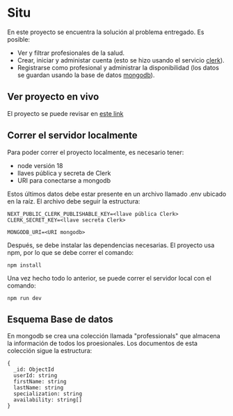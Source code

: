 # Situ

En este proyecto se encuentra la solución al problema entregado. Es posible:

* Ver y filtrar profesionales de la salud.
* Crear, iniciar y administar cuenta (esto se hizo usando el servicio [clerk](https://clerk.com/)).
* Registrarse como profesional y administrar la disponibilidad (los datos se guardan usando la base de datos [mongodb](https://www.mongodb.com/)).

## Ver proyecto en vivo
El proyecto se puede revisar en [este link](https://situ-assignment-zasc.vercel.app/)

## Correr el servidor localmente

Para poder correr el proyecto localmente, es necesario tener:
* node versión 18
* llaves pública y secreta de Clerk
* URI para conectarse a mongodb

Estos últimos datos debe estar presente en un archivo llamado .env ubicado en la raíz. El archivo debe seguir la estructura:

```
NEXT_PUBLIC_CLERK_PUBLISHABLE_KEY=<llave pública Clerk>
CLERK_SECRET_KEY=<llave secreta Clerk>

MONGODB_URI=<URI mongodb>
```

Después, se debe instalar las dependencias necesarias. El proyecto usa npm, por lo que se debe correr el comando:
```
npm install
```

Una vez hecho todo lo anterior, se puede correr el servidor local con el comando:

```
npm run dev
```
## Esquema Base de datos

En mongodb se crea una colección llamada "professionals" que almacena la información de todos los proesionales. Los documentos de esta colección sigue la estructura:

```
{
  _id: ObjectId
  userId: string
  firstName: string
  lastName: string
  specialization: string
  availability: string[]
}
```